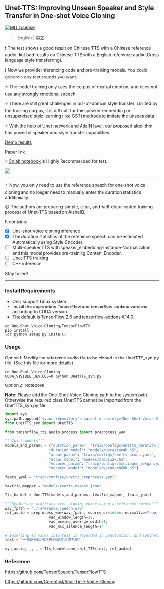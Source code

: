## Unet-TTS: Improving Unseen Speaker and Style Transfer in One-shot Voice Cloning
[![MIT License](https://img.shields.io/badge/license-MIT-blue.svg?style=flat)](http://choosealicense.com/licenses/mit/)

> English | [中文](README-CN.md)

:exclamation: The test shows a good result on Chinese TTS with a Chinese reference audio, but bad results on Chinese TTS with a English reference audio (Cross language style transferring).

:exclamation: Now we provide inferencing code and pre-training models. You could generate any text sounds you want.

:star: The model training only uses the corpus of neutral emotion, and does not use any strongly emotional speech.

:star: There are still great challenges in out-of-domain style transfer. Limited by the training corpus, it is difficult for the speaker-embedding or unsupervised style learning (like GST) methods to imitate the unseen data.

:star: With the help of Unet network and AdaIN layer, our proposed algorithm has powerful speaker and style transfer capabilities.

[Demo results](https://cmsmartvoice.github.io/Unet-TTS/)

[Paper link](https://arxiv.org/abs/2109.11115)

:sparkles:[Colab notebook](https://colab.research.google.com/drive/1sEDvKTJCY7uosb7TvTqwyUdwNPiv3pBW?usp=sharing) is Highly Recommended for test.

![](./pics/structure.png)

---
:star: Now, you only need to use the reference speech for one-shot voice cloning and no longer need to manually enter the duration statistics additionally.

:smile: The authors are preparing simple, clear, and well-documented training process of Unet-TTS based on Aishell3.

It contains:

- [x] One-shot Voice cloning inference
- [x] The duration statistics of the reference speech can be estimated Automatically using Style_Encoder.
- [ ] Multi-speaker TTS with speaker_embedding-Instance-Normalization, and this model provides pre-training Content Encoder.
- [ ] Unet-TTS training
- [ ] C++ inference

 Stay tuned!

---
### Install Requirements
- Only support Linux system
- Install the appropriate TensorFlow and tensorflow-addons versions according to CUDA version. 
- The default is TensorFlow 2.6 and tensorflow-addons 0.14.0.
```shell
cd One-Shot-Voice-Cloning/TensorFlowTTS
pip install . 
(or python setup.py install)
```

### Usage
Option 1: Modify the reference audio file to be cloned in the UnetTTS_syn.py file. (See this file for more details)
```shell
cd One-Shot-Voice-Cloning
CUDA_VISIBLE_DEVICES=0 python UnetTTS_syn.py
```

Option 2: Notebook

**Note**: Please add the One-Shot-Voice-Cloning path to the system path. Otherwise the required class UnetTTS cannot be imported from the UnetTTS_syn.py file.
```python
import sys
sys.path.append("<your repository's parent directory>/One-Shot-Voice-Cloning")
from UnetTTS_syn import UnetTTS

from tensorflow_tts.audio_process import preprocess_wav

"""Inint models"""
models_and_params = {"duration_param": "train/configs/unetts_duration.yaml",
                    "duration_model": "models/duration4k.h5",
                    "acous_param": "train/configs/unetts_acous.yaml",
                    "acous_model": "models/acous12k.h5",
                    "vocoder_param": "train/configs/multiband_melgan.yaml",
                    "vocoder_model": "models/vocoder800k.h5"}

feats_yaml = "train/configs/unetts_preprocess.yaml"

text2id_mapper = "models/unetts_mapper.json"

Tts_handel = UnetTTS(models_and_params, text2id_mapper, feats_yaml)

"""Synthesize arbitrary text cloning voice using a reference speech""" 
wav_fpath = "./reference_speech.wav"
ref_audio = preprocess_wav(wav_fpath, source_sr=16000, normalize=True, trim_silence=True, is_sil_pad=True,
                    vad_window_length=30,
                    vad_moving_average_width=1,
                    vad_max_silence_length=1)

# Inserting #3 marks into text is regarded as punctuation, and synthetic speech can produce pause.
text = "一句话#3风格迁移#3语音合成系统"

syn_audio, _, _ = Tts_handel.one_shot_TTS(text, ref_audio)
```

### Reference
https://github.com/TensorSpeech/TensorFlowTTS

https://github.com/CorentinJ/Real-Time-Voice-Cloning
